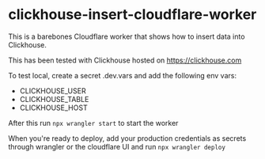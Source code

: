 # clickhouse-insert-cloudflare-worker

This is a barebones Cloudflare worker that shows how to insert data into Clickhouse.

This has been tested with Clickhouse hosted on https://clickhouse.com

To test local, create a secret .dev.vars and add the following env vars:

- CLICKHOUSE_USER
- CLICKHOUSE_TABLE
- CLICKHOUSE_HOST

After this run `npx wrangler start` to start the worker

When you're ready to deploy, add your production credentials as secrets through wrangler or the cloudflare UI and run `npx wrangler deploy`

